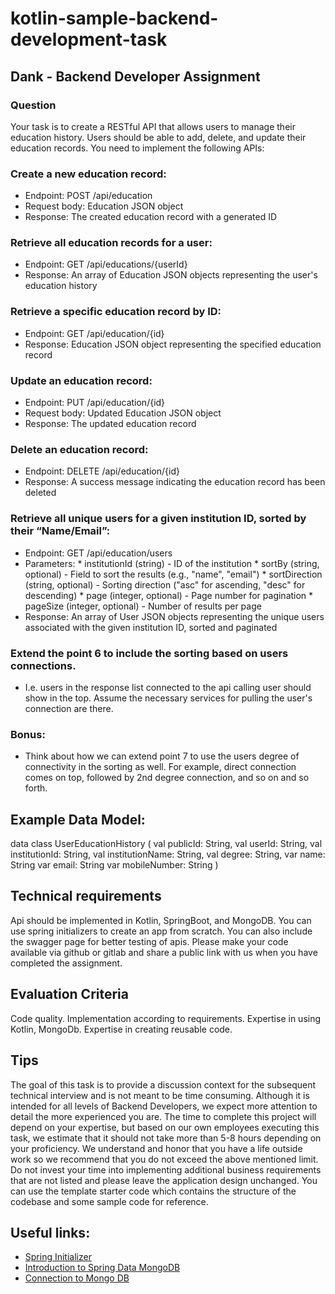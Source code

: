 # kotlin-sample-backend-development-task
## Dank - Backend Developer Assignment 

### Question
Your task is to create a RESTful API that allows users to manage their education history. Users should be able to add, delete, and update their education records. You need to implement the following APIs:

### Create a new education record:
* Endpoint: POST /api/education
* Request body: Education JSON object
* Response: The created education record with a generated ID
		
### Retrieve all education records for a user:
* Endpoint: GET /api/educations/{userId}
* Response: An array of Education JSON objects representing the user's education history
		
### Retrieve a specific education record by ID:
* Endpoint: GET /api/education/{id}
* Response: Education JSON object representing the specified education record
		
### Update an education record:
* Endpoint: PUT /api/education/{id}
* Request body: Updated Education JSON object
* Response: The updated education record
		
### Delete an education record:
* Endpoint: DELETE /api/education/{id}
* Response: A success message indicating the education record has been deleted

### Retrieve all unique users for a given institution ID, sorted by their “Name/Email”:
* Endpoint: GET /api/education/users
* Parameters: * institutionId (string) - ID of the institution
	      * sortBy (string, optional) - Field to sort the results (e.g., "name", "email")
	      * sortDirection (string, optional) - Sorting direction ("asc" for ascending, "desc" for descending)
	      * page (integer, optional) - Page number for pagination
	      * pageSize (integer, optional) - Number of results per page
* Response: An array of User JSON objects representing the unique users associated with the given institution ID, sorted and paginated 

### Extend the point 6 to include the sorting based on users connections. 
* I.e. users in the response list connected to the api calling user should show in the top. Assume the necessary services for pulling the user's connection are there. 
		
### Bonus: 
* Think about how we can extend point 7 to use the users degree of connectivity in the sorting as well. For example, direct connection comes on top, followed by 2nd degree connection, and so on and so forth.

## Example Data Model:
	
data class UserEducationHistory (
   val publicId: String,
   val userId: String,
   val institutionId: String,
   val institutionName: String,
   val degree: String,
   var name: String
   var email: String
   var mobileNumber: String
)


## Technical requirements 
Api should be implemented in Kotlin, SpringBoot, and MongoDB.
You can use spring initializers to create an app from scratch.
You can also include the swagger page for better testing of apis.
Please make your code available via github or gitlab and share a public link with us when you have completed the assignment.

## Evaluation Criteria 
Code quality.
Implementation according to requirements.
Expertise in using Kotlin, MongoDb.
Expertise in creating reusable code.

## Tips 
The goal of this task is to provide a discussion context for the subsequent technical interview and is not meant to be time consuming. Although it is intended for all levels of Backend Developers, we expect more attention to detail the more experienced you are. The time to complete this project will depend on your expertise, but based on our own employees executing this task, we estimate that it should not take more than 5-8 hours depending on your proficiency. We understand and honor that you have a life outside work so we recommend that you do not exceed the above mentioned limit. Do not invest your time into implementing additional business requirements that are not listed and please leave the application design unchanged. You can use the template starter code which contains the structure of the codebase and some sample code for reference. 

## Useful links:
* [Spring Initializer](https://start.spring.io)
* [Introduction to Spring Data MongoDB](https://www.baeldung.com/spring-data-mongodb-tutorial)
* [Connection to Mongo DB](https://www.mongodb.com/docs/404/)

